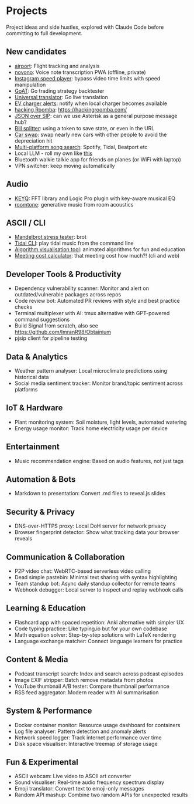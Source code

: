 # Projects

Project ideas and side hustles, explored with Claude Code before committing to full development.

## New candidates

- [airport](https://github.com/deanturpin/airport): Flight tracking and analysis
- [novono](https://github.com/deanturpin/novono): Voice note transcription PWA (offline, private)
- [Instagram speed player](https://github.com/deanturpin/projects/issues/21): bypass video time limits with speed manipulation
- [GoAT](https://github.com/deanturpin/projects/issues/3): Go trading strategy backtester
- [Universal translator](https://github.com/deanturpin/projects/issues/4): Go live translation
- [EV charger alerts](https://github.com/deanturpin/projects/issues/5): notify when local charger becomes available
- [hacking Roomba](https://github.com/deanturpin/projects/issues/6): https://hackingroomba.com/
- [JSON over SIP](https://github.com/deanturpin/projects/issues/7): can we use Asterisk as a general purpose message hub?
- [Bill splitter](https://github.com/deanturpin/projects/issues/8): using a token to save state, or even in the URL
- [Car swap](https://github.com/deanturpin/projects/issues/9): swap nearly new cars with other people to avoid the depreciation hit
- [Multi-platform song search](https://github.com/deanturpin/projects/issues/10): Spotify, Tidal, Beatport etc
- Local LLM - roll my own like [this](https://github.com/QwenLM/Qwen3)
- Bluetooth walkie talkie app for friends on planes (or WiFi with laptop)
- VPN switcher: keep moving automatically

## Audio

- [KEYQ](https://github.com/deanturpin/keyq): FFT library and Logic Pro plugin with key-aware musical EQ
- [roomtone](https://github.com/deanturpin/roomtone): generative music from room acoustics

## ASCII / CLI

- [Mandelbrot stress tester](https://github.com/deanturpin/projects/issues/12): brot
- [Tidal CLI](https://github.com/deanturpin/projects/issues/13): play tidal music from the command line
- [Algorithm visualisation tool](https://github.com/deanturpin/projects/issues/14): animated algorithms for fun and education
- [Meeting cost calculator](https://github.com/deanturpin/projects/issues/15): that meeting cost how much?! (cli and web)

## Developer Tools & Productivity

- Dependency vulnerability scanner: Monitor and alert on outdated/vulnerable packages across repos
- Code review bot: Automated PR reviews with style and best practice checks
- Terminal multiplexer with AI: tmux alternative with GPT-powered command suggestions
- Build Signal from scratch, also see https://github.com/ImranR98/Obtainium
- pjsip client for pipeline testing

## Data & Analytics

- Weather pattern analyser: Local microclimate predictions using historical data
- Social media sentiment tracker: Monitor brand/topic sentiment across platforms

## IoT & Hardware

- Plant monitoring system: Soil moisture, light levels, automated watering
- Energy usage monitor: Track home electricity usage per device

## Entertainment

- Music recommendation engine: Based on audio features, not just tags

## Automation & Bots

- Markdown to presentation: Convert .md files to reveal.js slides

## Security & Privacy

- DNS-over-HTTPS proxy: Local DoH server for network privacy
- Browser fingerprint detector: Show what tracking data your browser reveals

## Communication & Collaboration

- P2P video chat: WebRTC-based serverless video calling
- Dead simple pastebin: Minimal text sharing with syntax highlighting
- Team standup bot: Async daily standup collector for remote teams
- Webhook debugger: Local server to inspect and replay webhook calls

## Learning & Education

- Flashcard app with spaced repetition: Anki alternative with simpler UX
- Code typing practice: Like typing.io but for your own codebase
- Math equation solver: Step-by-step solutions with LaTeX rendering
- Language exchange matcher: Connect language learners for practice

## Content & Media

- Podcast transcript search: Index and search across podcast episodes
- Image EXIF stripper: Batch remove metadata from photos
- YouTube thumbnail A/B tester: Compare thumbnail performance
- RSS feed aggregator: Modern reader with AI summarisation

## System & Performance

- Docker container monitor: Resource usage dashboard for containers
- Log file analyser: Pattern detection and anomaly alerts
- Network speed logger: Track internet performance over time
- Disk space visualiser: Interactive treemap of storage usage

## Fun & Experimental

- ASCII webcam: Live video to ASCII art converter
- Sound visualiser: Real-time audio frequency spectrum display
- Emoji translator: Convert text to emoji-only messages
- Random API mashup: Combine two random APIs for unexpected results
